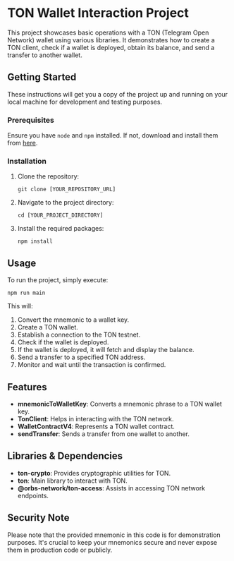 # TON Wallet Interaction Project

This project showcases basic operations with a TON (Telegram Open Network) wallet using various libraries. It demonstrates how to create a TON client, check if a wallet is deployed, obtain its balance, and send a transfer to another wallet.

## Getting Started

These instructions will get you a copy of the project up and running on your local machine for development and testing purposes.

### Prerequisites

Ensure you have `node` and `npm` installed. If not, download and install them from [here](https://nodejs.org/).

### Installation

1. Clone the repository:
    ```
    git clone [YOUR_REPOSITORY_URL]
    ```

2. Navigate to the project directory:
    ```
    cd [YOUR_PROJECT_DIRECTORY]
    ```

3. Install the required packages:
    ```
    npm install
    ```

## Usage

To run the project, simply execute:

```
npm run main
``` 


This will:

1. Convert the mnemonic to a wallet key.
2. Create a TON wallet.
3. Establish a connection to the TON testnet.
4. Check if the wallet is deployed.
5. If the wallet is deployed, it will fetch and display the balance.
6. Send a transfer to a specified TON address.
7. Monitor and wait until the transaction is confirmed.

## Features

- **mnemonicToWalletKey**: Converts a mnemonic phrase to a TON wallet key.
- **TonClient**: Helps in interacting with the TON network.
- **WalletContractV4**: Represents a TON wallet contract.
- **sendTransfer**: Sends a transfer from one wallet to another.

## Libraries & Dependencies

- **ton-crypto**: Provides cryptographic utilities for TON.
- **ton**: Main library to interact with TON.
- **@orbs-network/ton-access**: Assists in accessing TON network endpoints.

## Security Note

Please note that the provided mnemonic in this code is for demonstration purposes. It's crucial to keep your mnemonics secure and never expose them in production code or publicly.
